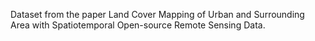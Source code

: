 Dataset from the paper Land Cover Mapping of Urban and Surrounding Area with Spatiotemporal
Open-source Remote Sensing Data.
